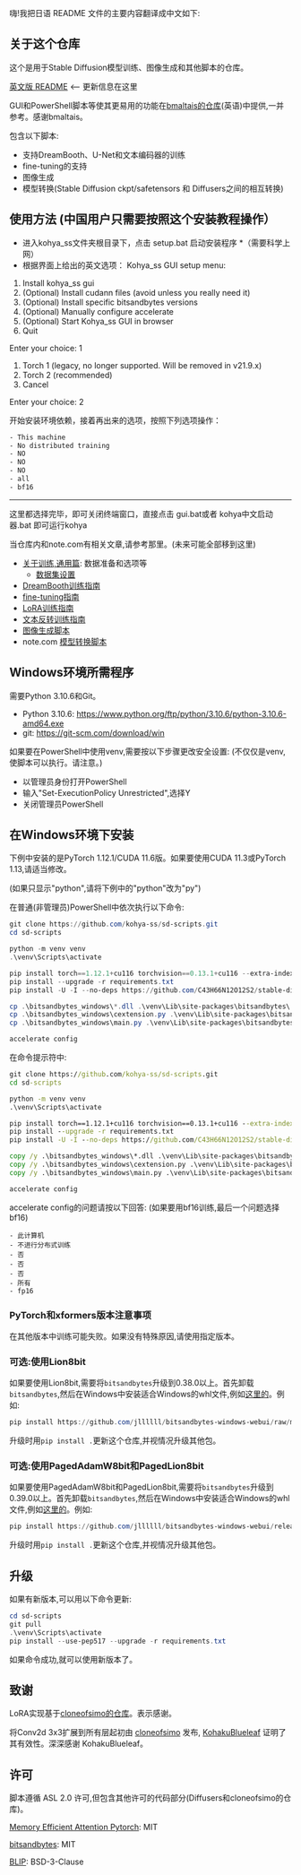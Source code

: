 嗨!我把日语 README 文件的主要内容翻译成中文如下:

## 关于这个仓库

这个是用于Stable Diffusion模型训练、图像生成和其他脚本的仓库。 

[英文版 README](./README.md) <-- 更新信息在这里

GUI和PowerShell脚本等使其更易用的功能在[bmaltais的仓库](https://github.com/bmaltais/kohya_ss)(英语)中提供,一并参考。感谢bmaltais。

包含以下脚本:

* 支持DreamBooth、U-Net和文本编码器的训练
* fine-tuning的支持
* 图像生成
* 模型转换(Stable Diffusion ckpt/safetensors 和 Diffusers之间的相互转换)

## 使用方法 (中国用户只需要按照这个安装教程操作）
- 进入kohya_ss文件夹根目录下，点击 setup.bat 启动安装程序 *（需要科学上网）
- 根据界面上给出的英文选项：
Kohya_ss GUI setup menu:

1. Install kohya_ss gui
2. (Optional) Install cudann files (avoid unless you really need it)
3. (Optional) Install specific bitsandbytes versions
4. (Optional) Manually configure accelerate
5. (Optional) Start Kohya_ss GUI in browser
6. Quit

Enter your choice: 1

1. Torch 1 (legacy, no longer supported. Will be removed in v21.9.x)
2. Torch 2 (recommended)
3. Cancel

Enter your choice: 2

开始安装环境依赖，接着再出来的选项，按照下列选项操作：
```txt
- This machine
- No distributed training
- NO
- NO
- NO
- all
- bf16
```
--------------------------------------------------------------------
这里都选择完毕，即可关闭终端窗口，直接点击 gui.bat或者 kohya中文启动器.bat 即可运行kohya


当仓库内和note.com有相关文章,请参考那里。(未来可能全部移到这里)

* [关于训练,通用篇](./docs/train_README-ja.md): 数据准备和选项等
    * [数据集设置](./docs/config_README-ja.md)
* [DreamBooth训练指南](./docs/train_db_README-ja.md) 
* [fine-tuning指南](./docs/fine_tune_README_ja.md)
* [LoRA训练指南](./docs/train_network_README-ja.md)
* [文本反转训练指南](./docs/train_ti_README-ja.md)
* [图像生成脚本](./docs/gen_img_README-ja.md)
* note.com [模型转换脚本](https://note.com/kohya_ss/n/n374f316fe4ad)

## Windows环境所需程序

需要Python 3.10.6和Git。

- Python 3.10.6: https://www.python.org/ftp/python/3.10.6/python-3.10.6-amd64.exe
- git: https://git-scm.com/download/win

如果要在PowerShell中使用venv,需要按以下步骤更改安全设置:
(不仅仅是venv,使脚本可以执行。请注意。)

- 以管理员身份打开PowerShell
- 输入"Set-ExecutionPolicy Unrestricted",选择Y
- 关闭管理员PowerShell

## 在Windows环境下安装

下例中安装的是PyTorch 1.12.1/CUDA 11.6版。如果要使用CUDA 11.3或PyTorch 1.13,请适当修改。

(如果只显示"python",请将下例中的"python"改为"py")  

在普通(非管理员)PowerShell中依次执行以下命令:

```powershell
git clone https://github.com/kohya-ss/sd-scripts.git
cd sd-scripts

python -m venv venv
.\venv\Scripts\activate

pip install torch==1.12.1+cu116 torchvision==0.13.1+cu116 --extra-index-url https://download.pytorch.org/whl/cu116
pip install --upgrade -r requirements.txt
pip install -U -I --no-deps https://github.com/C43H66N12O12S2/stable-diffusion-webui/releases/download/f/xformers-0.0.14.dev0-cp310-cp310-win_amd64.whl

cp .\bitsandbytes_windows\*.dll .\venv\Lib\site-packages\bitsandbytes\
cp .\bitsandbytes_windows\cextension.py .\venv\Lib\site-packages\bitsandbytes\cextension.py
cp .\bitsandbytes_windows\main.py .\venv\Lib\site-packages\bitsandbytes\cuda_setup\main.py

accelerate config
```

在命令提示符中:

```bat
git clone https://github.com/kohya-ss/sd-scripts.git
cd sd-scripts

python -m venv venv 
.\venv\Scripts\activate

pip install torch==1.12.1+cu116 torchvision==0.13.1+cu116 --extra-index-url https://download.pytorch.org/whl/cu116
pip install --upgrade -r requirements.txt
pip install -U -I --no-deps https://github.com/C43H66N12O12S2/stable-diffusion-webui/releases/download/f/xformers-0.0.14.dev0-cp310-cp310-win_amd64.whl

copy /y .\bitsandbytes_windows\*.dll .\venv\Lib\site-packages\bitsandbytes\
copy /y .\bitsandbytes_windows\cextension.py .\venv\Lib\site-packages\bitsandbytes\cextension.py
copy /y .\bitsandbytes_windows\main.py .\venv\Lib\site-packages\bitsandbytes\cuda_setup\main.py

accelerate config
```

accelerate config的问题请按以下回答:
(如果要用bf16训练,最后一个问题选择bf16)

```
- 此计算机
- 不进行分布式训练  
- 否
- 否 
- 否
- 所有
- fp16
```

### PyTorch和xformers版本注意事项

在其他版本中训练可能失败。如果没有特殊原因,请使用指定版本。


### 可选:使用Lion8bit 

如果要使用Lion8bit,需要将`bitsandbytes`升级到0.38.0以上。首先卸载`bitsandbytes`,然后在Windows中安装适合Windows的whl文件,例如[这里的](https://github.com/jllllll/bitsandbytes-windows-webui)。例如:

```powershell
pip install https://github.com/jllllll/bitsandbytes-windows-webui/raw/main/bitsandbytes-0.38.1-py3-none-any.whl
```

升级时用`pip install .`更新这个仓库,并视情况升级其他包。

### 可选:使用PagedAdamW8bit和PagedLion8bit

如果要使用PagedAdamW8bit和PagedLion8bit,需要将`bitsandbytes`升级到0.39.0以上。首先卸载`bitsandbytes`,然后在Windows中安装适合Windows的whl文件,例如[这里的](https://github.com/jllllll/bitsandbytes-windows-webui)。例如:

```powershell
pip install https://github.com/jllllll/bitsandbytes-windows-webui/releases/download/wheels/bitsandbytes-0.39.1-py3-none-win_amd64.whl  
```

升级时用`pip install .`更新这个仓库,并视情况升级其他包。

## 升级

如果有新版本,可以用以下命令更新:

```powershell
cd sd-scripts
git pull
.\venv\Scripts\activate  
pip install --use-pep517 --upgrade -r requirements.txt
```

如果命令成功,就可以使用新版本了。

## 致谢

LoRA实现基于[cloneofsimo的仓库](https://github.com/cloneofsimo/lora)。表示感谢。

将Conv2d 3x3扩展到所有层起初由 [cloneofsimo](https://github.com/cloneofsimo/lora) 发布, [KohakuBlueleaf](https://github.com/KohakuBlueleaf/LoCon) 证明了其有效性。深深感谢 KohakuBlueleaf。

## 许可

脚本遵循 ASL 2.0 许可,但包含其他许可的代码部分(Diffusers和cloneofsimo的仓库)。

[Memory Efficient Attention Pytorch](https://github.com/lucidrains/memory-efficient-attention-pytorch): MIT 

[bitsandbytes](https://github.com/TimDettmers/bitsandbytes): MIT

[BLIP](https://github.com/salesforce/BLIP): BSD-3-Clause